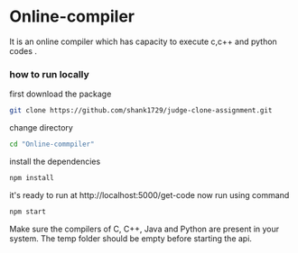 # Online-compiler
It is an online compiler which has capacity to execute c,c++ and python codes .

### how to run locally

first download the package
```bash
git clone https://github.com/shank1729/judge-clone-assignment.git
```

change directory
```bash
cd "Online-commpiler"
```

install the dependencies
```bash
npm install
```

it's ready to run at http://localhost:5000/get-code
now run using command

```bash
npm start
```

Make sure the compilers of C, C++, Java and Python are present in your system. The temp folder should be empty before starting the api.
